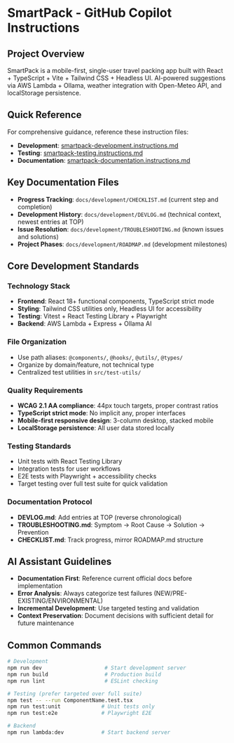 # SmartPack - GitHub Copilot Instructions

## Project Overview

SmartPack is a mobile-first, single-user travel packing app built with React + TypeScript + Vite + Tailwind CSS + Headless UI. AI-powered suggestions via AWS Lambda + Ollama, weather integration with Open-Meteo API, and localStorage persistence.

## Quick Reference

For comprehensive guidance, reference these instruction files:

- **Development**: [smartpack-development.instructions.md](.github/smartpack-development.instructions.md)
- **Testing**: [smartpack-testing.instructions.md](.github/smartpack-testing.instructions.md)
- **Documentation**: [smartpack-documentation.instructions.md](.github/smartpack-documentation.instructions.md)

## Key Documentation Files

- **Progress Tracking**: `docs/development/CHECKLIST.md` (current step and completion)
- **Development History**: `docs/development/DEVLOG.md` (technical context, newest entries at TOP)
- **Issue Resolution**: `docs/development/TROUBLESHOOTING.md` (known issues and solutions)
- **Project Phases**: `docs/development/ROADMAP.md` (development milestones)

## Core Development Standards

### Technology Stack

- **Frontend**: React 18+ functional components, TypeScript strict mode
- **Styling**: Tailwind CSS utilities only, Headless UI for accessibility
- **Testing**: Vitest + React Testing Library + Playwright
- **Backend**: AWS Lambda + Express + Ollama AI

### File Organization

- Use path aliases: `@components/`, `@hooks/`, `@utils/`, `@types/`
- Organize by domain/feature, not technical type
- Centralized test utilities in `src/test-utils/`

### Quality Requirements

- **WCAG 2.1 AA compliance**: 44px touch targets, proper contrast ratios
- **TypeScript strict mode**: No implicit any, proper interfaces
- **Mobile-first responsive design**: 3-column desktop, stacked mobile
- **LocalStorage persistence**: All user data stored locally

### Testing Standards

- Unit tests with React Testing Library
- Integration tests for user workflows
- E2E tests with Playwright + accessibility checks
- Target testing over full test suite for quick validation

### Documentation Protocol

- **DEVLOG.md**: Add entries at TOP (reverse chronological)
- **TROUBLESHOOTING.md**: Symptom → Root Cause → Solution → Prevention
- **CHECKLIST.md**: Track progress, mirror ROADMAP.md structure

## AI Assistant Guidelines

- **Documentation First**: Reference current official docs before implementation
- **Error Analysis**: Always categorize test failures (NEW/PRE-EXISTING/ENVIRONMENTAL)
- **Incremental Development**: Use targeted testing and validation
- **Context Preservation**: Document decisions with sufficient detail for future maintenance

## Common Commands

```bash
# Development
npm run dev                    # Start development server
npm run build                  # Production build
npm run lint                   # ESLint checking

# Testing (prefer targeted over full suite)
npm test -- --run ComponentName.test.tsx
npm run test:unit             # Unit tests only
npm run test:e2e              # Playwright E2E

# Backend
npm run lambda:dev            # Start backend server
```
